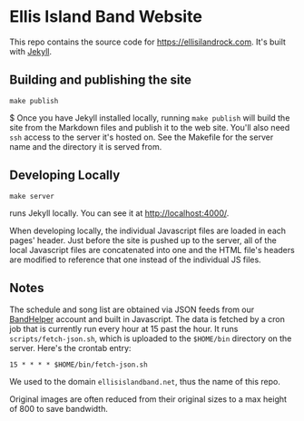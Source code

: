 # Ellis Island Band Website

This repo contains the source code for https://ellisilandrock.com. It's
built with [Jekyll](https://jekyllrb.com/).

## Building and publishing the site

    make publish
$
Once you have Jekyll installed locally, running `make publish` will build
the site from the Markdown files and publish it to the web site. You'll also
need `ssh` access to the server it's hosted on. See the Makefile for the
server name and the directory it is served from.

## Developing Locally

    make server

runs Jekyll locally. You can see it at
[http://localhost:4000/](http://localhost:4000/).

When developing locally, the individual Javascript files are loaded in each
pages' header. Just before the site is pushed up to the server, all of the
local Javascript files are concatenated into one and the HTML file's headers
are modified to reference that one instead of the individual JS files.

## Notes

The schedule and song list are obtained via JSON feeds from our
[BandHelper](https://www.bandhelper.com/) account and built in Javascript.
The data is fetched by a cron job that is currently run every hour at 15
past the hour. It runs `scripts/fetch-json.sh`, which is uploaded to the
`$HOME/bin` directory on the server. Here's the crontab entry:

    15 * * * * $HOME/bin/fetch-json.sh

We used to the domain `ellisislandband.net`, thus the name of this repo.

Original images are often reduced from their original sizes to a max height
of 800 to save bandwidth.
